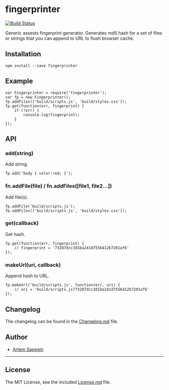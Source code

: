 # fingerprinter

[![Build Status](https://travis-ci.org/sapegin/fingerprinter.png)](https://travis-ci.org/sapegin/fingerprinter)

Generic assests fingerprint generator. Generates md5 hash for a set of files or strings that you can append to URL to flush browser cache.


## Installation

```
npm install --save fingerprinter
```


## Example

```
var Fingerprinter = require('fingerprinter');
var fp = new Fingerprinter();
fp.addFiles(['build/scripts.js', 'build/styles.css']);
fp.get(function(err, fingerprint) {
	if (!err) {
		console.log(fingerprint);
	}
});
```


## API

### add(string)

Add string.

```
fp.add('body { color:red; }');
```

### fn.addFile(file) / fn.addFiles([file1, file2...])

Add file(s).

```
fp.addFile('build/scripts.js');
fp.addFiles(['build/scripts.js', 'build/styles.css']);
```

### get(callback)

Get hash.

```
fp.get(function(err, fingerprint) {
	// fingerprint = '73287dcc3d1ba241d7556412b7201af6'
});
```

### makeUrl(uri, callback)

Append hash to URL.

```
fp.makeUrl('build/scripts.js', function(err, uri) {
	// uri = 'build/scripts.js?73287dcc3d1ba241d7556412b7201af6'
});
```


## Changelog

The changelog can be found in the [Changelog.md](Changelog.md) file.

## Author

* [Artem Sapegin](http://sapegin.me/)

---

## License

The MIT License, see the included [License.md](License.md) file.

